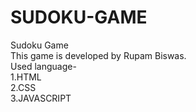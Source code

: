 # SUDOKU-GAME
Sudoku Game
<br>
This game is developed by Rupam Biswas.
<br>
Used language-
<br>
     1.HTML
     <br>
     2.CSS
     <br>
     3.JAVASCRIPT
